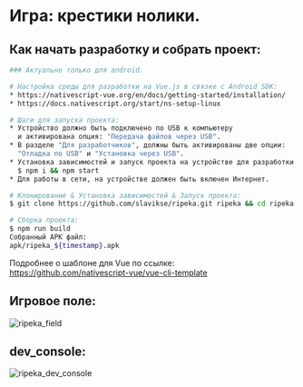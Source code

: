 # Игра: крестики нолики.

## Как начать разработку и собрать проект:
``` bash
### Актуально только для android.

# Настройка среды для разработки на Vue.js в связке с Android SDK:
* https://nativescript-vue.org/en/docs/getting-started/installation/
* https://docs.nativescript.org/start/ns-setup-linux

# Шаги для запуска проекта:
* Устройство должно быть подключено по USB к компьютеру
  и активирована опция: "Передача файлов через USB".
* В разделе "Для разработчиков", должны быть активированы две опции:
  "Отладка по USB" и "Установка через USB".
* Установка зависимостей и запуск проекта на устройстве для разработки:
  $ npm i && npm start
* Для работы в сети, на устройстве должен быть включен Интернет.

# Клонирование & Установка зависимостей & Запуск проекта:
$ git clone https://github.com/slavikse/ripeka.git ripeka && cd ripeka && npm i && npm start

# Сборка проекта:
$ npm run build
Собранный APK файл:
apk/ripeka_${timestamp}.apk
```

Подробнее о шаблоне для Vue по ссылке: https://github.com/nativescript-vue/vue-cli-template

## Игровое поле:
![ripeka_field](https://habrastorage.org/webt/xc/jp/tj/xcjptjl_iwbzdw1ufifjnqfpxio.png)

## dev_console:
![ripeka_dev_console](https://habrastorage.org/webt/vf/bf/bg/vfbfbgwcnkfavpk8_fil-vy-qy0.png)
